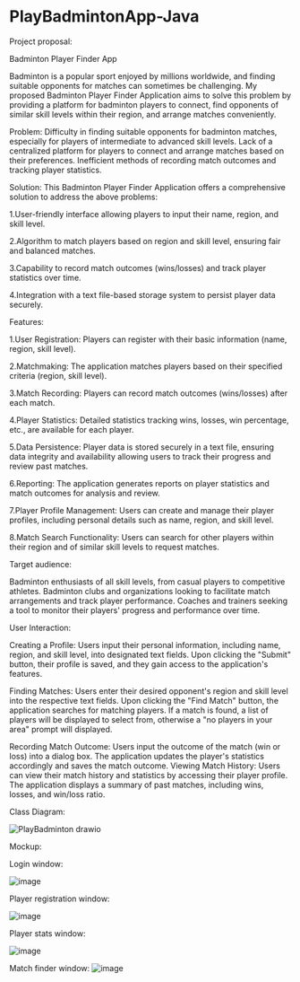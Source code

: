 # PlayBadmintonApp-Java

Project proposal:

Badminton Player Finder App

Badminton is a popular sport enjoyed by millions worldwide, and finding suitable opponents for matches can sometimes be challenging. My proposed Badminton Player Finder Application aims to solve this problem by providing a platform for badminton players to connect, find opponents of similar skill levels within their region, and arrange matches conveniently.

Problem:
Difficulty in finding suitable opponents for badminton matches, especially for players of intermediate to advanced skill levels.
Lack of a centralized platform for players to connect and arrange matches based on their preferences.
Inefficient methods of recording match outcomes and tracking player statistics.

Solution:
This Badminton Player Finder Application offers a comprehensive solution to address the above problems:

1.User-friendly interface allowing players to input their name, region, and skill level.

2.Algorithm to match players based on region and skill level, ensuring fair and balanced matches.

3.Capability to record match outcomes (wins/losses) and track player statistics over time.

4.Integration with a text file-based storage system to persist player data securely.

Features:

1.User Registration: Players can register with their basic information (name, region, skill level).

2.Matchmaking: The application matches players based on their specified criteria (region, skill level).

3.Match Recording: Players can record match outcomes (wins/losses) after each match.

4.Player Statistics: Detailed statistics tracking wins, losses, win percentage, etc., are available for each player.

5.Data Persistence: Player data is stored securely in a text file, ensuring data integrity and availability allowing users to track their progress and review past matches.

6.Reporting: The application generates reports on player statistics and match outcomes for analysis and review.

7.Player Profile Management: Users can create and manage their player profiles, including personal details such as name, region, and skill level.

8.Match Search Functionality: Users can search for other players within their region and of similar skill levels to request matches.

Target audience:

Badminton enthusiasts of all skill levels, from casual players to competitive athletes.
Badminton clubs and organizations looking to facilitate match arrangements and track player performance.
Coaches and trainers seeking a tool to monitor their players' progress and performance over time.

User Interaction:

Creating a Profile: Users input their personal information, including name, region, and skill level, into designated text fields. Upon clicking the "Submit" button, their profile is saved, and they gain access to the application's features.

Finding Matches: Users enter their desired opponent's region and skill level into the respective text fields. Upon clicking the "Find Match" button, the application searches for matching players. If a match is found, a list of players will be displayed to select from, otherwise a "no players in your area" prompt will displayed.

Recording Match Outcome: Users input the outcome of the match (win or loss) into a dialog box. The application updates the player's statistics accordingly and saves the match outcome.
Viewing Match History: Users can view their match history and statistics by accessing their player profile. The application displays a summary of past matches, including wins, losses, and win/loss ratio.

Class Diagram:


![PlayBadminton drawio](https://github.com/Mtouch08/PlayBadmintonApp-Java/assets/97079008/f0ef813c-29a9-4a35-bfc6-3aa70d88efae)








Mockup:

Login window:

![image](https://github.com/Mtouch08/PlayBadmintonApp-Java/assets/97079008/32e4d120-79f2-491d-9425-675bbd3a1b03)


Player registration window:

![image](https://github.com/Mtouch08/PlayBadmintonApp-Java/assets/97079008/c3d48802-a50c-41e0-8016-151dda5ceb37)

Player stats window:

![image](https://github.com/Mtouch08/JAVA-2-Project/assets/97079008/642cc2fc-de41-4e64-b5df-17ed6a818e04)

Match finder window:
![image](https://github.com/Mtouch08/PlayBadmintonApp-Java/assets/97079008/a08335d4-f2ee-4624-9b0f-c7ea73071586)










